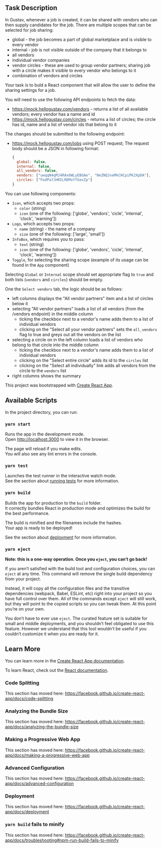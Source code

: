## Task Description

In Gustav, whenever a job is created, it can be shared with vendors who can then supply candidates for the job.
There are multiple scopes that can be selected for job sharing:
- global - the job becomes a part of global marketplace and is visible to every vendor
- internal - job is not visible outside of the company that it belongs to
- all vendors
- individual vendor companies
- vendor circles - these are used to group vendor partners; sharing job with a circle makes it visible to every vendor who belongs to it
- combination of vendors and circles

Your task is to buld a React component that will allow the user to define the sharing settings for a job.

You will need to use the following API endpoints to fetch the data:
- https://mock.hellogustav.com/vendors - returns a list of all available vendors; every vendor has a name and id
- https://mock.hellogustav.com/circles - returns a list of circles; the circle has id, name and a list of vendor ids that belong to it

The changes should be submitted to the following endpoint:
- https://mock.hellogustav.com/jobs using POST request;
  The request body should be a JSON in following format:
  ```js
  {
    global: false,
    internal: false,
    all_vendors: false,
    vendors: ["uwqqN4qMJ4RAx6WLyEBGAe", "NeZNQJxeMkCHCpiPK2XpDA"],
    circles: ["PadPa7JHRILRDMxYfGexZp"]
  }
  ```

You can use following components:
- `Icon`, which accepts two props:
  - `color` (string)
  - `icon` (one of the following: ['globe', 'vendors', 'cicle', 'internal', 'clock', 'warning'])
- `Logo`, which accepts two props:
  - `name` (string) - the name of a company
  - `size` (one of the following: ['large', 'small'])
- `InfoBox`, which requires you to pass:
  - `text` (string)
  - `icon` (one of the following: ['globe', 'vendors', 'cicle', 'internal', 'clock', 'warning'])
- `Toggle`, for selecting the sharing scope (example of its usage can be found in the `App` component)

Selecting `Global` or `Internal` scope should set appropriate flag to `true` and both lists (`vendors` and `circles`) should be empty.

One the `Select vendors` tab, the logic should be as follows:
- left columns displays the "All vendor partners" item and a list of circles below it
- selecting "All vendor partners" loads a list of all vendors (from the /vendors endpoint) in the middle column
  - ticking the checkbox next to a vendor's name adds them to a list of individual vendors
  - clicking on the "Select all your vendor partners" sets the `all_vendors` flag to true and greys out all the vendors on the list
- selecting a circle on in the left column loads a list of vendors who belong to that circle into the middle column
  - ticking the checkbox next to a vendor's name adds them to a list of individual vendors
  - clicking on the "Select entire circle" adds its id to the `circles` list
  - clicking on the "Select all individually" link adds all vendors from the circle to the `vendors` list
- right columns shows the summary



This project was bootstrapped with [Create React App](https://github.com/facebook/create-react-app).

## Available Scripts

In the project directory, you can run:

### `yarn start`

Runs the app in the development mode.<br />
Open [http://localhost:3000](http://localhost:3000) to view it in the browser.

The page will reload if you make edits.<br />
You will also see any lint errors in the console.

### `yarn test`

Launches the test runner in the interactive watch mode.<br />
See the section about [running tests](https://facebook.github.io/create-react-app/docs/running-tests) for more information.

### `yarn build`

Builds the app for production to the `build` folder.<br />
It correctly bundles React in production mode and optimizes the build for the best performance.

The build is minified and the filenames include the hashes.<br />
Your app is ready to be deployed!

See the section about [deployment](https://facebook.github.io/create-react-app/docs/deployment) for more information.

### `yarn eject`

**Note: this is a one-way operation. Once you `eject`, you can’t go back!**

If you aren’t satisfied with the build tool and configuration choices, you can `eject` at any time. This command will remove the single build dependency from your project.

Instead, it will copy all the configuration files and the transitive dependencies (webpack, Babel, ESLint, etc) right into your project so you have full control over them. All of the commands except `eject` will still work, but they will point to the copied scripts so you can tweak them. At this point you’re on your own.

You don’t have to ever use `eject`. The curated feature set is suitable for small and middle deployments, and you shouldn’t feel obligated to use this feature. However we understand that this tool wouldn’t be useful if you couldn’t customize it when you are ready for it.

## Learn More

You can learn more in the [Create React App documentation](https://facebook.github.io/create-react-app/docs/getting-started).

To learn React, check out the [React documentation](https://reactjs.org/).

### Code Splitting

This section has moved here: https://facebook.github.io/create-react-app/docs/code-splitting

### Analyzing the Bundle Size

This section has moved here: https://facebook.github.io/create-react-app/docs/analyzing-the-bundle-size

### Making a Progressive Web App

This section has moved here: https://facebook.github.io/create-react-app/docs/making-a-progressive-web-app

### Advanced Configuration

This section has moved here: https://facebook.github.io/create-react-app/docs/advanced-configuration

### Deployment

This section has moved here: https://facebook.github.io/create-react-app/docs/deployment

### `yarn build` fails to minify

This section has moved here: https://facebook.github.io/create-react-app/docs/troubleshooting#npm-run-build-fails-to-minify
